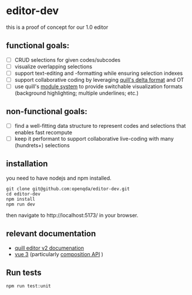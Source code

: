 # editor-dev

this is a proof of concept for our 1.0 editor

## functional goals:

- [ ] CRUD selections for given codes/subcodes
- [ ] visualize  overlapping selections
- [ ] support text-editing and -formatting while ensuring selection indexes
- [ ] support collaborative coding by leveraging [quill's delta format](https://quilljs.com/docs/delta) and OT
- [ ] use quill's [module system](https://quilljs.com/docs/guides/building-a-custom-module) to provide switchable visualization formats (background highlighting; multiple underlines; etc.)

## non-functional goals:

- [ ] find a well-fitting data structure to represent codes and selections that enables fast recompute
- [ ] keep it performant to support collaborative live-coding with many (hundrets+) selections

## installation

you need to have nodejs and npm installed.

```shell
git clone git@github.com:openqda/editor-dev.git
cd editor-dev
npm install
npm run dev
```

then navigate to  http://localhost:5173/ in your browser.

## relevant documentation

* [quill editor v2 documenation](https://quilljs.com/docs/quickstart)
* [vue 3](https://vuejs.org/api/) (particularly [composition API](https://vuejs.org/guide/introduction.html#api-styles) ) 

## Run tests

```shell
npm run test:unit
```
